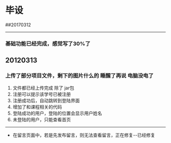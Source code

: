 # 毕设
##20170312
***
### 基础功能已经完成，感觉写了30%了
## 20120313
### 上传了部分项目文件，剩下的图片什么的 睡醒了再说 电脑没电了
1. 文件都已经上传完成  除了 jar包
2. 注册可以提示该学号已被注册
3. 注册成功后，自动跳转到登陆界面
4. 增加了和课程相关的代码
5. 登陆成功的用户，登陆的位置会显示用户姓名
7. 未登陆的用户，只能查看首页
***
* 在留言页面中，若是先发布留言，则无法查看留言，正在修复--已经修复
